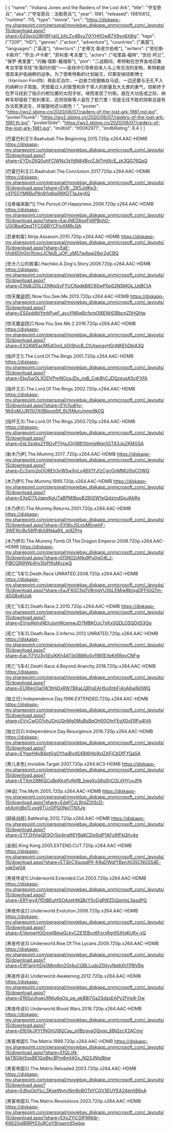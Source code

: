 [
  {
    "name": "Indiana Jones and the Raiders of the Lost Ark",
    "title": "夺宝奇兵",
    "aka": ["夺宝奇兵：法柜奇兵"],
    "year": 1981,
    "released": 19810612,
    "runtime": 115,
    "type": "movie",
    "src": "https://diskapp-my.sharepoint.com/personal/moviebay_diskapp_onmicrosoft_com/_layouts/15/download.aspx?share=Ed3ecb2l8H9Figi0_bXcZy4Byu7iXYHjfOwB7X9vn8X8Ig",
    "tags": ["720P", "HD"],
    "genres": ["action", "adventure"],
    "countries": ["美国"],
    "languages": ["英语"],
    "directors": ["史蒂文·斯皮尔伯格"],
    "writers": ["劳伦斯·卡斯丹", "乔治·卢卡斯", "菲利普·考夫曼"],
    "actors": ["哈里森·福特", "凯伦·阿兰", "保罗·弗里曼", "约翰·瑞斯-戴维斯"],
    "plot": "二战期间，希特勒在世界各地召集考古学家寻找“失落的约柜”——圣经中引导希伯来人与上帝交流的圣物，希特勒欲借其来护佑纳粹的战争。为了使希特勒的计划破灭，印第安纳琼斯博士（Harrison Ford饰）奔赴尼泊尔，一边奋力挖掘蛛丝马迹，一边还要与无孔不入的纳粹分子周旋。凭借着过人的智慧和异于常人的胆量及大无畏的勇气，琼斯终于在罗马找到了指示约柜位置的太阳手杖，继而发现了约柜。就在大功告成之际，纳粹军却侵吞了胜利果实，还将琼斯等人留在了蛇穴里！但是无往不胜的琼斯总是有办法死里逃生，并狠狠地还以颜色！",
    "poster": "https://wx2.sbimg.cn/2020/06/07/raiders-of-the-lost-ark-1981.md.jpg",
    "posterThumb": "https://wx2.sbimg.cn/2020/06/07/raiders-of-the-lost-ark-1981.th.jpg",
    "posterSlide": "https://wx2.sbimg.cn/2020/06/07/raiders-of-the-lost-ark-1981.jpg",
    "imdbId": "tt0082971",
    "imdbRating": 8.4
  }
]


[巴霍巴利王1].Baahubali.The.Beginning.2015.720p.x264.AAC-HDMB
https://diskapp-my.sharepoint.com/personal/moviebay_diskapp_onmicrosoft_com/_layouts/15/download.aspx?share=EYDvZ6Q0uhFClWNz3sYdN84BvrZJbTHdXcE_zk3QG76QaQ

[巴霍巴利王2].Baahubali.The.Conclusion.2017.720p.x264.AAC-HDMB
https://diskapp-my.sharepoint.com/personal/moviebay_diskapp_onmicrosoft_com/_layouts/15/download.aspx?share=EVB-_ZK5JidKp3-vXPS5YM8BuP8n9j1q8wR8KDT1aJwj4Q

[当幸福来敲门].The.Pursuit.Of.Happyness.2006.720p.x264.AAC-HDMB
https://diskapp-my.sharepoint.com/personal/moviebay_diskapp_onmicrosoft_com/_layouts/15/download.aspx?share=EarJNEDAoxFIi6PBvhD-UG0BqdQpdTFCG8BYCFtoXMRcQA

[忍者刺客].Ninja.Assassin.2010.720p.x264.AAC-HDMB
https://diskapp-my.sharepoint.com/personal/moviebay_diskapp_onmicrosoft_com/_layouts/15/download.aspx?share=EaE-hfs66DhGtx1fzwzJCNsB_uOP_sM57w4aw26sr2gCBQ

[忠犬八公的故事].Hachiko.A.Dog's.Story.2009.720p.x264.AAC-HDMB
https://diskapp-my.sharepoint.com/personal/moviebay_diskapp_onmicrosoft_com/_layouts/15/download.aspx?share=EXbBJ20LLENNqSyFYUC6qdkB6C60wP0p02NSMGk_Ud8CtA

[惊天魔盗团].Now.You.See.Me.2013.720p.x264.AAC-HDMB
https://diskapp-my.sharepoint.com/personal/moviebay_diskapp_onmicrosoft_com/_layouts/15/download.aspx?share=ESSsddblYmhPueF_avuYN6wBcfsrqOl8ENHDBbcnZ0HQHw

[惊天魔盗团2].Now.You.See.Me.2.2016.720p.x264.AAC-HDMB
https://diskapp-my.sharepoint.com/personal/moviebay_diskapp_onmicrosoft_com/_layouts/15/download.aspx?share=EX2AWEacM5dOmjl_bDjStvcB_CtUtwogvHGnNKEhDbIA3Q

[指环王1].The.Lord.Of.The.Rings.2001.720p.x264.AAC-HDMB
https://diskapp-my.sharepoint.com/personal/moviebay_diskapp_onmicrosoft_com/_layouts/15/download.aspx?share=Ebu5wOLXODVPmNOzaJDx_nsB_Cqk8hCJDQzeusA5ctFXfA

[指环王2].The.Lord.Of.The.Rings.2002.720p.x264.AAC-HDMB
https://diskapp-my.sharepoint.com/personal/moviebay_diskapp_onmicrosoft_com/_layouts/15/download.aspx?share=EYcfudHv-NhEpMJJN15O1t0BIpoq5tf_6U5MunJnmp9k0Q

[指环王3].The.Lord.Of.The.Rings.2003.720p.x264.AAC-HDMB
https://diskapp-my.sharepoint.com/personal/moviebay_diskapp_onmicrosoft_com/_layouts/15/download.aspx?share=EeL5zqks2YRGvPTHgJOji18B1StmigWqn5ST83JpZKMGSA

[新木乃伊].The.Mummy.2017..720p.x264.AAC-HDMB
https://diskapp-my.sharepoint.com/personal/moviebay_diskapp_onmicrosoft_com/_layouts/15/download.aspx?share=EcSxmi2pOOREh3vW5wXnLv4BX1YJfzCgriGnMMUi5qCOWQ

[木乃伊1].The.Mummy.1999.720p.x264.AAC-HDMB
https://diskapp-my.sharepoint.com/personal/moviebay_diskapp_onmicrosoft_com/_layouts/15/download.aspx?share=EXpD7XJiapxKpUTaBPMlBqoB2BIiSW1eQjdzjndGpJAbRg

[木乃伊2].The.Mummy.Returns.2001.720p.x264.AAC-HDMB
https://diskapp-my.sharepoint.com/personal/moviebay_diskapp_onmicrosoft_com/_layouts/15/download.aspx?share=EXWoJ5LnuMlIvwhF-3WE1KcBx58fPdhS8N4aRX_jp9ZPrg

[木乃伊3].The.Mummy.Tomb.Of.The.Dragon.Emperor.2008.720p.x264.AAC-HDMB
https://diskapp-my.sharepoint.com/personal/moviebay_diskapp_onmicrosoft_com/_layouts/15/download.aspx?share=Ef5N02iANu9Pu0gO4t_t-PIBOQN9Wb4hy3IsPiftsMvzwQ

[死亡飞车1].Death.Race.UNRATED.2008.720p.x264.AAC-HDMB
https://diskapp-my.sharepoint.com/personal/moviebay_diskapp_onmicrosoft_com/_layouts/15/download.aspx?share=EaJF6GCfpDVBmgVUXbLEMiwBbtsgDFFIGQ7m-dGQ8vAUoA

[死亡飞车2].Death.Race.2.2010.720p.x264.AAC-HDMB
https://diskapp-my.sharepoint.com/personal/moviebay_diskapp_onmicrosoft_com/_layouts/15/download.aspx?share=EVnpRehsNEhJomWcemwJD7MBKOJc7xKx0QDLOSQDjtS3Qg

[死亡飞车3].Death.Race.3.Inferno.2012.UNRATED.720p.x264.AAC-HDMB
https://diskapp-my.sharepoint.com/personal/moviebay_diskapp_onmicrosoft_com/_layouts/15/download.aspx?share=Eac7l7VU3y5EsIKKh4ATjb0B8KoSyf981EXeKt6RqyCNFw

[死亡飞车4].Death.Race.4.Beyond.Anarchy.2018.720p.x264.AAC-HDMB
https://diskapp-my.sharepoint.com/personal/moviebay_diskapp_onmicrosoft_com/_layouts/15/download.aspx?share=EUWenOa0W3tHjDxRW7BKaLQB1gEAH5oXhbFi4oA6wNi0WQ

[独立日].Independence.Day.1996.EXTENDED.720p.x264.AAC-HDMB
https://diskapp-my.sharepoint.com/personal/moviebay_diskapp_onmicrosoft_com/_layouts/15/download.aspx?share=EVvCwOO1vhJOnUQnMg0MuBsBgOH00OhrFEgX0vERPu4lVA

[独立日2].Independence.Day.Resurgence.2016.720p.x264.AAC-HDMB
https://diskapp-my.sharepoint.com/personal/moviebay_diskapp_onmicrosoft_com/_layouts/15/download.aspx?share=EYgwHAyB4ptGgOYhaiBvdS4BI6Hlp9xIZAFjCbDfFYQa5A

[男儿本色].Invisible.Target.2007.720p.x264.AC3-HDMB
https://diskapp-my.sharepoint.com/personal/moviebay_diskapp_onmicrosoft_com/_layouts/15/download.aspx?share=ETXm2IMKQCxBpKksftyNjlIB_bweXxS8sShCOLVHYuyJPA

[神话].The.Myth.2005.720p.x264.AAC-HDMB
https://diskapp-my.sharepoint.com/personal/moviebay_diskapp_onmicrosoft_com/_layouts/15/download.aspx?share=EdeFCzLRrqZOtScD-shXoVgBpTLysg9TUcDPQ0Np1TNXJg

[超级战舰].Battleship.2012.720p.x264.AAC-HDMB
https://diskapp-my.sharepoint.com/personal/moviebay_diskapp_onmicrosoft_com/_layouts/15/download.aspx?share=ETF2HVieQE9Or5iz4ngtf6YBaKCDq5jdP1AFz6fFkQhy4g

[金刚].King.Kong.2005.EXTEND.CUT.720p.x264.AAC-HDMB
https://diskapp-my.sharepoint.com/personal/moviebay_diskapp_onmicrosoft_com/_layouts/15/download.aspx?share=ETSlrCXpuqdPlI-K8qDWgfYBpnXli35CNGSS4E-vqk5wGA

[黑夜传说1].Underworld.Extended.Cut.2003.720p.x264.AAC-HDMB
https://diskapp-my.sharepoint.com/personal/moviebay_diskapp_onmicrosoft_com/_layouts/15/download.aspx?share=ERYwy47fDtBEuhfSOAzehNQBcYSvDgRWZGQantgLXasdPQ

[黑夜传说2].Underworld.Evolution.2006.720p.x264.AAC-HDMB
https://diskapp-my.sharepoint.com/personal/moviebay_diskapp_onmicrosoft_com/_layouts/15/download.aspx?share=EVemwHGGmqtBmaGLkvCZE1EBvx6ForxRgr65XtgKUKv-xQ

[黑夜传说3].Underworld.Rise.Of.The.Lycans.2009.720p.x264.AAC-HDMB
https://diskapp-my.sharepoint.com/personal/moviebay_diskapp_onmicrosoft_com/_layouts/15/download.aspx?share=EW1anjrhDg5Mim8m2GI4uCQBLLudoZ0IIyyNp6XhTPBVBg

[黑夜传说4].Underworld.Awakening.2012.720p.x264.AAC-HDMB
https://diskapp-my.sharepoint.com/personal/moviebay_diskapp_onmicrosoft_com/_layouts/15/download.aspx?share=Ef6SsUhgeURMu6gOq_pe_ekBBi7Ga2SdasEAPy2fVw8-Dw

[黑夜传说5].Underworld.Blood.Wars.2016.720p.x264.AAC-HDMB
https://diskapp-my.sharepoint.com/personal/moviebay_diskapp_onmicrosoft_com/_layouts/15/download.aspx?share=Efb5kJXYt1NGhUI9QCau_p0BzgyaOQxqo_6BjQzcX2ACmg

[黑客帝国1].The.Matrix.1999.720p.x264.AAC-HDMB
https://diskapp-my.sharepoint.com/personal/moviebay_diskapp_onmicrosoft_com/_layouts/15/download.aspx?share=EfQLoN-bkTBGlkt5gsBE1QgBkcBPm8m14Gx_NQ3JNIpBbw

[黑客帝国2].The.Matrix.Reloaded.2003.720p.x264.AAC-HDMB
https://diskapp-my.sharepoint.com/personal/moviebay_diskapp_onmicrosoft_com/_layouts/15/download.aspx?share=EdhuOpYbJ_5KsetNytvNm9oBOTeYCGV3EUYEA24enhB6xA

[黑客帝国3].The.Matrix.Revolutions.2003.720p.x264.AAC-HDMB
https://diskapp-my.sharepoint.com/personal/moviebay_diskapp_onmicrosoft_com/_layouts/15/download.aspx?share=EXx2YiCGIFNNldr-K6620qIBIRPt53u9CgY8rqamr65wbw
